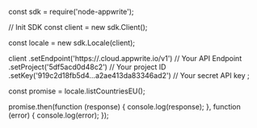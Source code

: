 const sdk = require('node-appwrite');

// Init SDK
const client = new sdk.Client();

const locale = new sdk.Locale(client);

client
    .setEndpoint('https://<REGION>.cloud.appwrite.io/v1') // Your API Endpoint
    .setProject('5df5acd0d48c2') // Your project ID
    .setKey('919c2d18fb5d4...a2ae413da83346ad2') // Your secret API key
;

const promise = locale.listCountriesEU();

promise.then(function (response) {
    console.log(response);
}, function (error) {
    console.log(error);
});